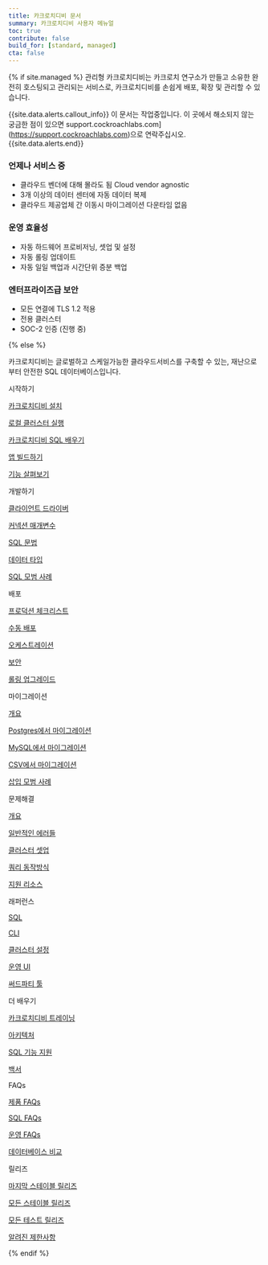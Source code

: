 ```yaml
---
title: 카크로치디비 문서
summary: 카크로치디비 사용자 메뉴얼
toc: true
contribute: false
build_for: [standard, managed]
cta: false
---
```


{% if site.managed %}
관리형 카크로치디비는 카크로치 연구소가 만들고 소유한 완전히 호스팅되고 관리되는 서비스로, 카크로치디비를 손쉽게 배포, 확장 및 관리할 수 있습니다.

{{site.data.alerts.callout_info}}
이 문서는 작업중입니다. 이 곳에서 해소되지 않는 궁금한 점이 있으면 support.cockroachlabs.com](https://support.cockroachlabs.com)으로 연락주십시오.
{{site.data.alerts.end}}

### 언제나 서비스 중

- 클라우드 벤더에 대해 몰라도 됨 Cloud vendor agnostic
- 3개 이상의 데이터 센터에 자동 데이터 복제
- 클라우드 제공업체 간 이동시 마이그레이션 다운타임 없음

### 운영 효율성

- 자동 하드웨어 프로비저닝, 셋업 및 설정
- 자동 롤링 업데이트
- 자동 일일 백업과 시간단위 증분 백업

### 엔터프라이즈급 보안

- 모든 연결에 TLS 1.2 적용
- 전용 클러스터
- SOC-2 인증 (진행 중)

{% else %}


카크로치디비는 글로벌하고 스케일가능한 클라우드서비스를 구축할 수 있는, 재난으로부터 안전한 SQL 데이터베이스입니다.

<div class="container">
  <div class="row display-flex">
    <div class="col-xs-12 col-sm-6 col-lg-4">
      <p class="landing-column-title">시작하기</p>
      <div class="landing-column-content">
        <p><a href="install-cockroachdb.html">카크로치디비 설치</a></p>
        <p><a href="start-a-local-cluster.html">로컬 클러스터 실행</a></p>
        <p><a href="learn-cockroachdb-sql.html">카크로치디비 SQL 배우기</a></p>
        <p><a href="build-an-app-with-cockroachdb.html">앱 빌드하기</a></p>
        <p><a href="demo-fault-tolerance-and-recovery.html">기능 살펴보기</a></p>
      </div>
    </div>
    <div class="col-xs-12 col-sm-6 col-lg-4">
      <p class="landing-column-title">개발하기</p>
      <div class="landing-column-content">
        <p><a href="install-client-drivers.html">클라이언트 드라이버</a></p>
        <p><a href="connection-parameters.html">커넥션 매개변수</a></p>
        <p><a href="sql-statements.html">SQL 문법</a></p>
        <p><a href="data-types.html">데이터 타입</a></p>
        <p><a href="performance-best-practices-overview.html">SQL 모범 사례</a></p>
      </div>
    </div>
    <div class="col-xs-12 col-sm-6 col-lg-4">
      <p class="landing-column-title">배포</p>
      <div class="landing-column-content">
        <p><a href="recommended-production-settings.html">프로덕션 체크리스트</a></p>
        <p><a href="manual-deployment.html">수동 배포</a></p>
        <p><a href="orchestration.html">오케스트레이션</a></p>
        <p><a href="security-overview.html">보안</a></p>
        <p><a href="upgrade-cockroach-version.html">롤링 업그레이드</a></p>
      </div>
    </div>
    <div class="col-xs-12 col-sm-6 col-lg-4">
      <p class="landing-column-title">마이그레이션</p>
      <div class="landing-column-content">
        <p><a href="migration-overview.html">개요</a></p>
        <p><a href="migrate-from-postgres.html">Postgres에서 마이그레이션</a></p>
        <p><a href="migrate-from-mysql.html">MySQL에서 마이그레이션</a></p>
        <p><a href="migrate-from-csv.html">CSV에서 마이그레이션</a></p>
        <p><a href="performance-best-practices-overview.html#multi-row-dml-best-practices">삽입 모범 사례</a></p>
      </div>
    </div>
    <div class="col-xs-12 col-sm-6 col-lg-4">
      <p class="landing-column-title">문제해결</p>
      <div class="landing-column-content">
        <p><a href="common-errors.html">개요</a></p>
        <p><a href="common-errors.html">일반적인 에러들</a></p>
        <p><a href="cluster-setup-troubleshooting.html">클러스터 셋업</a></p>
        <p><a href="query-behavior-troubleshooting.html">쿼리 동작방식</a></p>
        <p><a href="support-resources.html">지원 리소스</a></p>
      </div>
    </div>
    <div class="col-xs-12 col-sm-6 col-lg-4">
      <p class="landing-column-title">래퍼런스</p>
      <div class="landing-column-content">
        <p><a href="sql-feature-support.html">SQL</a></p>
        <p><a href="cockroach-commands.html">CLI</a></p>
        <p><a href="cluster-settings.html">클러스터 설정</a></p>
        <p><a href="admin-ui-overview.html">운영 UI</a></p>
        <p><a href="third-party-database-tools.html">써드파티 툴</a></p>
      </div>
    </div>
    <div class="col-xs-12 col-sm-6 col-lg-4">
      <p class="landing-column-title">더 배우기</p>
      <div class="landing-column-content">
        <p><a href="training/">카크로치디비 트레이닝</a></p>
        <p><a href="architecture/overview.html">아키텍처</a></p>
        <p><a href="sql-feature-support.html">SQL 기능 지원</a></p>
        <p><a href="https://www.cockroachlabs.com/guides/">백서</a></p>
      </div>
    </div>
    <div class="col-xs-12 col-sm-6 col-lg-4">
      <p class="landing-column-title">FAQs</p>
      <div class="landing-column-content">
        <p><a href="frequently-asked-questions.html">제품 FAQs</a></p>
        <p><a href="sql-faqs.html">SQL FAQs</a></p>
        <p><a href="operational-faqs.html">운영 FAQs</a></p>
        <p><a href="cockroachdb-in-comparison.html">데이터베이스 비교</a></p>
      </div>
    </div>
    <div class="col-xs-12 col-sm-6 col-lg-4">
      <p class="landing-column-title">릴리즈</p>
      <div class="landing-column-content">
        <p><a href="../releases/{{page.release_info.version}}.html">마지막 스테이블 릴리즈</a></p>
        <p><a href="../releases/#production-releases">모든 스테이블 릴리즈</a></p>
        <p><a href="../releases/#testing-releases">모든 테스트 릴리즈</a></p>
        <p><a href="known-limitations.html">알려진 제한사항</a></p>
      </div>
    </div>
  </div>
</div>
{% endif %}
